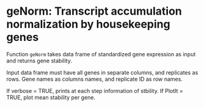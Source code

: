 # geNorm: Transcript accumulation normalization by housekeeping genes

Function `geNorm` takes data frame of standardized gene expression as input and returns gene stability.

Input data frame must have all genes in separate columns, and replicates as rows. Gene names as columns names, and replicate ID as row names. 

If verbose = TRUE, prints at each step information of stbility.
If PlotIt = TRUE, plot mean stability per gene. 
